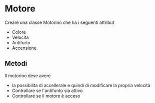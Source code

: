 # Motore

Creare una classe Motorino che ha i seguenti attribut
- Colore
- Velocita
- Antifurto
- Accensione

## Metodi
Il motorino deve avere 
- la possibilita di accellerale e quindi di modificare la propria velocità
- Controllare se l'antifunto sia attivo
- Controllare se il motore è acceso